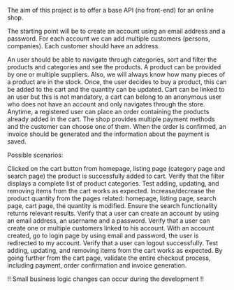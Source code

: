 The aim of this project is to offer a base API (no front-end) for an online shop.

The starting point will be to create an account using an email address and a password.
For each account we can add multiple customers (persons, companies). Each customer should have an address.

An user should be able to navigate through categories, sort and filter the products and categories and see the products.
A product can be provided by one or multiple suppliers. Also, we will always know how many pieces of a product are in the stock.
Once, the user decides to buy a product, this can be added to the cart and the quantity can be updated.
Cart can be linked to an user but this is not mandatory, a cart can belong to an anonymous user who does not have an account and only navigates through the store.
Anytime, a registered user can place an order containing the products already added in the cart. 
The shop provides multiple payment methods and the customer can choose one of them.
When the order is confirmed, an invoice should be generated and the information about the payment is saved.

Possible scenarios:

Clicked on the cart button from homepage, listing page (category page and search page) the product is successfully added to cart.
Verify that the filter displays a complete list of product categories.
Test adding, updating, and removing items from the cart works as expected.
Increase/decrease the product quantity from the pages related: homepage, listing page, search page, cart page, the quantity is modified.
Ensure the search functionality returns relevant results.
Verify that a user can create an account by using an email address, an username and a password.
Verify that a user can create one or multiple customers linked to his account.
With an account created, go to login page by using email and password, the user is redirected to my account.
Verify that a user can logout successfully.
Test adding, updating, and removing items from the cart works as expected.
By going further from the cart page, validate the entire checkout process, including payment, order confirmation and invoice generation.

!! Small business logic changes can occur during the development !!


